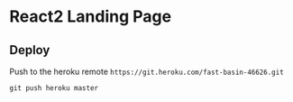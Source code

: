 # React2 Landing Page


## Deploy
Push to the heroku remote `https://git.heroku.com/fast-basin-46626.git`

```
git push heroku master
```
